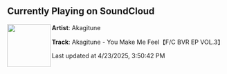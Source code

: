 ## Currently Playing on SoundCloud

[<img align="left" width="100" src="https://i1.sndcdn.com/artworks-UhADsWz5uGBLgUfT-F4K6cA-t500x500.png">](https://soundcloud.com/akagitune/akagitune-you-make-me-feelfc-bvr-ep-vol3)

**Artist**: Akagitune 

**Track**: Akagitune - You Make Me Feel【F/C BVR EP VOL.3】

Last updated at 4/23/2025, 3:50:42 PM
